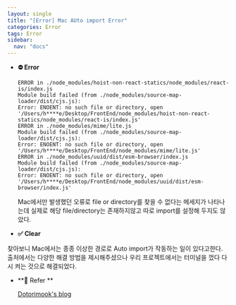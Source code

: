 ```yaml
---
layout: single
title: "[Error] Mac AUto import Error"
categories: Error
tags: Error
sidebar:
  nav: "docs"
---
```




- **⛔ Error** 

  ```
  ERROR in ./node_modules/hoist-non-react-statics/node_modules/react-is/index.js
  Module build failed (from ./node_modules/source-map-loader/dist/cjs.js):
  Error: ENOENT: no such file or directory, open '/Users/h****e/Desktop/FrontEnd/node_modules/hoist-non-react-statics/node_modules/react-is/index.js'
  ERROR in ./node_modules/mime/lite.js
  Module build failed (from ./node_modules/source-map-loader/dist/cjs.js):
  Error: ENOENT: no such file or directory, open '/Users/h****e/Desktop/FrontEnd/node_modules/mime/lite.js'
  ERROR in ./node_modules/uuid/dist/esm-browser/index.js
  Module build failed (from ./node_modules/source-map-loader/dist/cjs.js):
  Error: ENOENT: no such file or directory, open '/Users/h****e/Desktop/FrontEnd/node_modules/uuid/dist/esm-browser/index.js'
  ```

  Mac에서만 발생했던 오류로 file or directory를 찾을 수 없다는 메세지가 나타나는데 실제로 해당 file/directory는 존재하지않고 따로 import를 설정해 두지도 않았다. 

  

-  **✅ Clear**

  찾아보니 Mac에서는 종종 이상한 경로로 Auto import가 작동하는 일이 있다고한다. 출처에서는 다양한 해결 방법을 제시해주셨으나 우리 프로젝트에서는 터미널을 껐다 다시 켜는 것으로 해결되었다.



- **📌 Refer **

  [Dotorimook's blog](https://dotorimook.github.io/post/2021-10-14-auto-import-error/)



